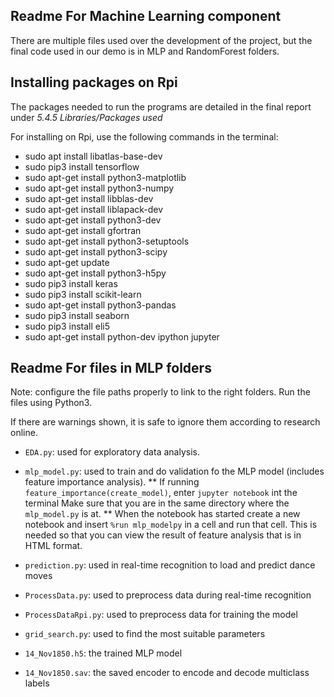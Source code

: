 ## Readme For Machine Learning component

There are multiple files used over the development of the project, but the final code used in our demo is in MLP and RandomForest folders.

## Installing packages on Rpi
The packages needed to run the programs are detailed in the final report under _5.4.5 Libraries/Packages used_

For installing on Rpi, use the following commands in the terminal:
* sudo apt install libatlas-base-dev
* sudo pip3 install tensorflow
* sudo apt-get install python3-matplotlib
* sudo apt-get install python3-numpy
* sudo apt-get install libblas-dev
* sudo apt-get install liblapack-dev
* sudo apt-get install python3-dev
* sudo apt-get install gfortran
* sudo apt-get install python3-setuptools
* sudo apt-get install python3-scipy
* sudo apt-get update
* sudo apt-get install python3-h5py
* sudo pip3 install keras 
* sudo pip3 install scikit-learn
* sudo apt-get install python3-pandas
* sudo pip3 install seaborn
* sudo pip3 install eli5
* sudo apt-get install python-dev ipython jupyter

## Readme For files in MLP folders
Note: configure the file paths properly to link to the right folders. Run the files using Python3.

If there are warnings shown, it is safe to ignore them according to research online.


* `EDA.py`: used for exploratory data analysis. 

* `mlp_model.py`: used to train and do validation fo the MLP model (includes feature importance analysis).
** If running `feature_importance(create_model)`, enter `jupyter notebook` int the terminal Make sure that you are in the same directory where the `mlp_model.py` is at.
** When the notebook has started create a new notebook and insert `%run mlp_modelpy` in a cell and run that cell. This is needed so that you can view the result of feature analysis that is in HTML format.

* `prediction.py`: used in real-time recognition to load and predict dance moves

* `ProcessData.py`: used to preprocess data during real-time recognition

* `ProcessDataRpi.py`: used to preprocess data for training the model

* `grid_search.py`: used to find the most suitable parameters



* `14_Nov1850.h5`: the trained MLP model

* `14_Nov1850.sav`: the saved encoder to encode and decode multiclass labels


